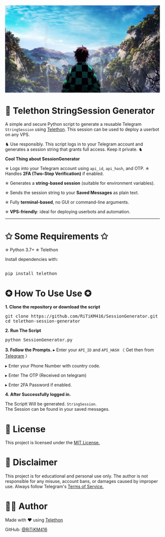 ![ZeroTwo](https://github.com/RiTiKM416/assets/blob/main/tanjiro.jpg)

# 🔐 Telethon StringSession Generator

A simple and secure Python script to generate a reusable Telegram `StringSession` using [Telethon](https://github.com/LonamiWebs/Telethon). This session can be used to deploy a userbot on any VPS.

♞ Use responsibly. This script logs in to your Telegram account and generates a session string that grants full access. Keep it private. ♞



**Cool Thing about SessionGenerator**

✯ Logs into your Telegram account using `api_id`, `api_hash`, and OTP.
✯ Handles **2FA (Two-Step Verification)** if enabled.

✯ Generates a **string-based session** (suitable for environment variables).

✯ Sends the session string to your **Saved Messages** as plain text.

✯ Fully **terminal-based**, no GUI or command-line arguments.

✯ **VPS-friendly**: ideal for deploying userbots and automation.


---

# **✩ Some Requirements ✩**

✯ Python 3.7+
✯ Telethon

Install dependencies with:
<pre> 
pip install telethon </pre>

# **✪ How To Use Use ✪**
  
  
**1. Clone the repository or download the script**
<pre>git clone https://github.com/RiTiKM416/SessionGenerator.git
cd telethon-session-generator</pre>
  
  
**2. Run The Script**
<pre>python SessionGenerator.py</pre>
  
  
**3. Follow the Prompts.**
▸ Enter your `API_ID` and `API_HASH` 〈 Get then from [Telegram](https://my.telegram.org/apps) 〉

▸ Enter your Phone Number with country code. 

▸ Enter The OTP (Received on telegram)

▸ Enter 2FA Password if enabled. 
  
  
**4. After Successfully logged in.** 

The Scriptt Will be generated. `StringSession`.  
The Session can be found in your saved messages. 
  
  
# 📄 License  

 This project is licensed under the [MIT License.](https://github.com/RiTiKM416/SessionGenerator/blob/main/LICENSE)


# 🤝 Disclaimer
This project is for educational and personal use only. The author is not responsible for any misuse, account bans, or damages caused by improper use. Always follow Telegram's [Terms of Service.](https://telegram.org/tos)

# 👨‍💻 Author  
Made with ❤️ using [Telethon](https://github.com/LonamiWebs/Telethon)

GitHub: [@RiTiKM416](https://github.com/RiTiKM416)
